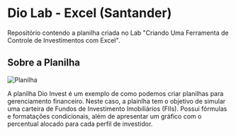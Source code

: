 # Dio Lab - Excel (Santander)

Repositório contendo a planilha criada no Lab "Criando Uma Ferramenta de Controle de Investimentos com Excel".

## Sobre a Planilha

![Planilha](imagens/main.png)

A planilha Dio Invest é um exemplo de como podemos criar planilhas para gerenciamento financeiro.
Neste caso, a plainlha tem o objetivo de simular uma carteira de Fundos de Investimento Imobiliários (FIIs).
Possui fórmulas e formatações condicionais, além de apresentar um gráfico com o percentual alocado para cada perfil de investidor.
